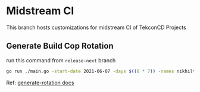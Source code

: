 # Midstream CI

This branch hosts customizations for midstream CI of TekconCD Projects

## Generate Build Cop Rotation

run this command from `release-next` branch
```bash
go run ./main.go -start-date 2021-06-07 -days $((8 * 7)) -names nikhilthomas,kbaig,pgarg,chmouel,pradkuma,concaf,savita,shivam,vinjain,praveen_thangadancha,vdemeester  > buildcaptain-rotation.csv
```

Ref: [generate-rotation docs](https://github.com/tektoncd/plumbing/tree/main/bots/buildcaptain/cmd/generate-rotation-csv#generate-rotation-csv)
